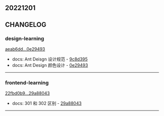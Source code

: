 ## 20221201

## CHANGELOG

### design-learning

[aeab6dd...0e29493](https://github.com/zhbhun/design-learning/compare/aeab6dd...0e29493)

* docs: Ant Deisgn 设计规范 - [9c8d395](https://github.com/zhbhun/design-learning/commit/9c8d39532ad85ef268f8de2fafdf3c8986a16719)
* docs: Ant Design 颜色设计 - [0e29493](https://github.com/zhbhun/design-learning/commit/0e29493afed70ab66b418fd62b1ada8c18e06bb7)

---

### frontend-learning

[22fbd0b9...29a88043](https://github.com/zhbhun/frontend-learning/compare/22fbd0b9...29a88043)

* docs: 301 和 302 区别 - [29a88043](https://github.com/zhbhun/frontend-learning/commit/29a88043eee8a9bd7341fb08467a1c69b4cd7f5b)

---

